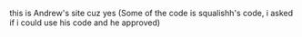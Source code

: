 this is Andrew's site cuz yes
(Some of the code is squalishh's code, i asked if i could use his code and he approved)
